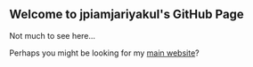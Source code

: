 ## Welcome to jpiamjariyakul's GitHub Page

Not much to see here...

Perhaps you might be looking for my [main website](http://jpiamjariyakul.github.io/website/)?
